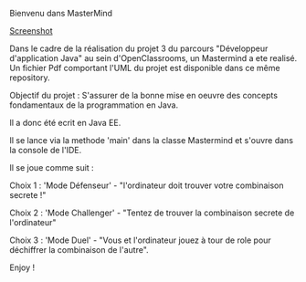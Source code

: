 Bienvenu dans MasterMind



[Screenshot](Mastermind.jpeg) 



Dans le cadre de la réalisation du projet 3 du parcours "Développeur d'application Java" au sein d'OpenClassrooms, un Mastermind a ete realisé. Un fichier Pdf comportant l'UML du projet est disponible dans ce même repository.


Objectif du projet : S'assurer de la bonne mise en oeuvre des concepts fondamentaux de la programmation en Java.

Il a donc été ecrit en Java EE.


Il se lance via la methode 'main' dans la classe Mastermind et s'ouvre dans la console de l'IDE.


Il se joue comme suit :


Choix 1 : 'Mode Défenseur' - "l'ordinateur doit trouver votre combinaison secrete !"

Choix 2 : 'Mode Challenger' - "Tentez de trouver la combinaison secrete de l'ordinateur"

Choix 3 : 'Mode Duel' - "Vous et l'ordinateur jouez à tour de role pour déchiffrer la combinaison de l'autre".

Enjoy !




